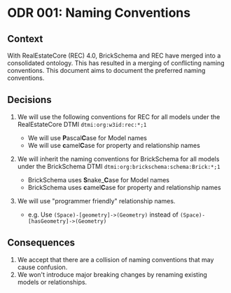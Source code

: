 # ODR 001: Naming Conventions

## Context

With RealEstateCore (REC) 4.0, BrickSchema and REC have merged into a consolidated ontology. This has resulted in a merging of conflicting naming conventions. This document aims to document the preferred naming conventions.

## Decisions

1. We will use the following conventions for REC for all models under the RealEstateCore DTMI `dtmi:org:w3id:rec:*;1`
   - We will use **P**ascal**C**ase for Model names
   - We will use **c**amel**C**ase for property and relationship names

1. We will inherit the naming conventions for BrickSchema for all models under the BrickSchema DTMI `dtmi:org:brickschema:schema:Brick:*;1`
   - BrickSchema uses **S**nake_**C**ase for Model names
   - BrickSchema uses **c**amel**C**ase for property and relationship names

1. We will use "programmer friendly" relationship names. 
   - e.g. Use `(Space)-[geometry]->(Geometry)` instead of `(Space)-[hasGeometry]->(Geometry)`

## Consequences

1. We accept that there are a collision of naming conventions that may cause confusion.
1. We won't introduce major breaking changes by renaming existing models or relationships.